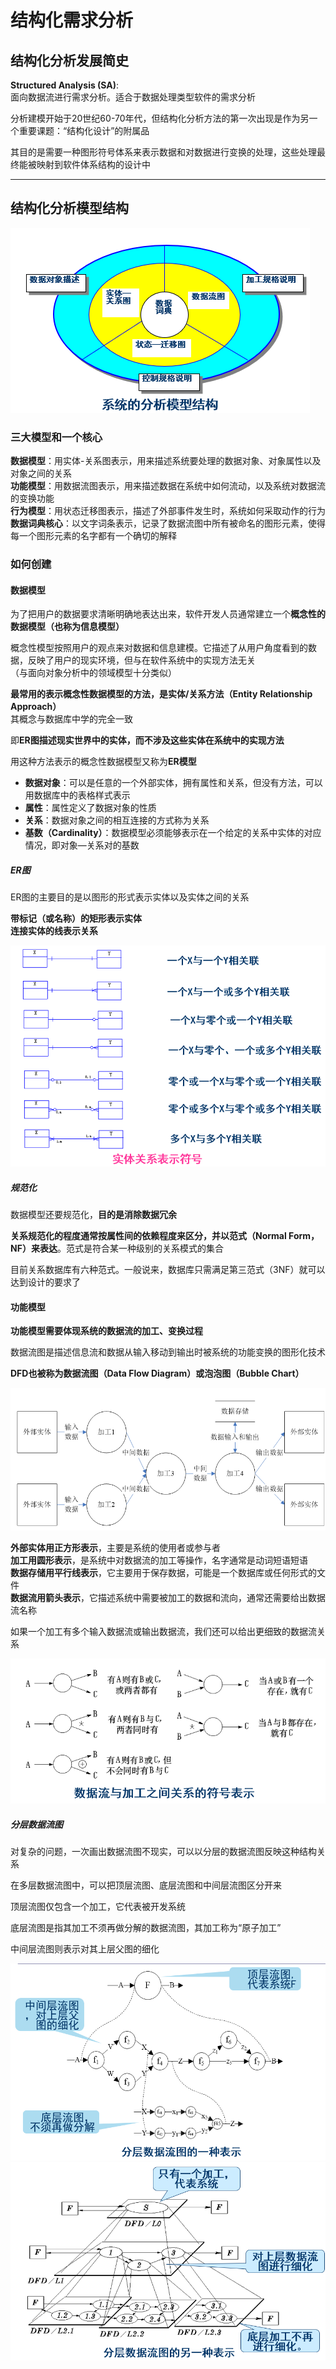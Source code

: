 # 结构化需求分析  
## 结构化分析发展简史  
**Structured Analysis (SA)**:   
面向数据流进行需求分析。适合于数据处理类型软件的需求分析  

分析建模开始于20世纪60-70年代，但结构化分析方法的第一次出现是作为另一个重要课题：“结构化设计”的附属品  

其目的是需要一种图形符号体系来表示数据和对数据进行变换的处理，这些处理最终能被映射到软件体系结构的设计中  

--------------
## 结构化分析模型结构  
![结构化分析模型](img/SAModel.png)  

### 三大模型和一个核心  
**数据模型**：用实体-关系图表示，用来描述系统要处理的数据对象、对象属性以及对象之间的关系  
**功能模型**：用数据流图表示，用来描述数据在系统中如何流动，以及系统对数据流的变换功能  
**行为模型**：用状态迁移图表示，描述了外部事件发生时，系统如何采取动作的行为  
**数据词典核心**：以文字词条表示，记录了数据流图中所有被命名的图形元素，使得每一个图形元素的名字都有一个确切的解释  

### 如何创建  
#### 数据模型  
为了把用户的数据要求清晰明确地表达出来，软件开发人员通常建立一个**概念性的数据模型（也称为信息模型）**  

概念性模型按照用户的观点来对数据和信息建模。它描述了从用户角度看到的数据，反映了用户的现实环境，但与在软件系统中的实现方法无关  
（与面向对象分析中的领域模型十分类似）  

**最常用的表示概念性数据模型的方法，是实体/关系方法（Entity Relationship Approach）**  
其概念与数据库中学的完全一致  

即**ER图描述现实世界中的实体，而不涉及这些实体在系统中的实现方法**    

用这种方法表示的概念性数据模型又称为**ER模型**  

* **数据对象**：可以是任意的一个外部实体，拥有属性和关系，但没有方法，可以用数据库中的表格样式表示  
* **属性**：属性定义了数据对象的性质  
* **关系**：数据对象之间的相互连接的方式称为关系  
* **基数（Cardinality）**：数据模型必须能够表示在一个给定的关系中实体的对应情况，即对象—关系对的基数  

##### ER图
ER图的主要目的是以图形的形式表示实体以及实体之间的关系  

**带标记（或名称）的矩形表示实体**  
**连接实体的线表示关系**  

![ER图](./img/ERDiagram.png)  

##### 规范化
数据模型还要规范化，**目的是消除数据冗余**  

**关系规范化的程度通常按属性间的依赖程度来区分，并以范式（Normal Form，NF）来表达**。范式是符合某一种级别的关系模式的集合  

目前关系数据库有六种范式。一般说来，数据库只需满足第三范式（3NF）就可以达到设计的要求了  

#### 功能模型   
**功能模型需要体现系统的数据流的加工、变换过程**  

数据流图是描述信息流和数据从输入移动到输出时被系统的功能变换的图形化技术  

**DFD也被称为数据流图（Data Flow Diagram）或泡泡图（Bubble Chart）**  

![数据流图](./img/DFDDiagram.png)  

**外部实体用正方形表示**，主要是系统的使用者或参与者  
**加工用圆形表示**，是系统中对数据流的加工等操作，名字通常是动词短语短语  
**数据存储用平行线表示**，它主要用于保存数据，可能是一个数据库或任何形式的文件  
**数据流用箭头表示**，它描述系统中需要被加工的数据和流向，通常还需要给出数据流名称  

如果一个加工有多个输入数据流或输出数据流，我们还可以给出更细致的数据流关系  

![数据流关系](./img/DataStreamRelation.png)  

##### 分层数据流图
对复杂的问题，一次画出数据流图不现实，可以以分层的数据流图反映这种结构关系  

在多层数据流图中，可以把顶层流图、底层流图和中间层流图区分开来  

顶层流图仅包含一个加工，它代表被开发系统  

底层流图是指其加工不须再做分解的数据流图，其加工称为“原子加工”  

中间层流图则表示对其上层父图的细化  

![多层数据流图1](./img/MultiDataStreamDiagram.png)  
![多层数据流图2](./img/MultiDataStreamDiagram2.png)  